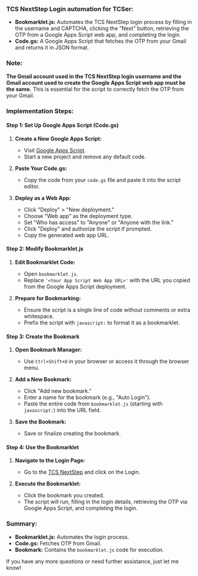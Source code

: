### **TCS NextStep Login automation for TCSer:**
- **Bookmarklet.js:** Automates the TCS NextStep login process by filling in the username and CAPTCHA, clicking the "Next" button, retrieving the OTP from a Google Apps Script web app, and completing the login.
- **Code.gs:** A Google Apps Script that fetches the OTP from your Gmail and returns it in JSON format.

### **Note:**
**The Gmail account used in the TCS NextStep login username and the Gmail account used to create the Google Apps Script web app must be the same.** This is essential for the script to correctly fetch the OTP from your Gmail.

### **Implementation Steps:**

#### **Step 1: Set Up Google Apps Script (Code.gs)**

1. **Create a New Google Apps Script:**
   - Visit [Google Apps Script](https://script.google.com/).
   - Start a new project and remove any default code.

2. **Paste Your Code.gs:**
   - Copy the code from your `code.gs` file and paste it into the script editor.

3. **Deploy as a Web App:**
   - Click "Deploy" > "New deployment."
   - Choose "Web app" as the deployment type.
   - Set "Who has access" to "Anyone" or "Anyone with the link."
   - Click "Deploy" and authorize the script if prompted.
   - Copy the generated web app URL.

#### **Step 2: Modify Bookmarklet.js**

1. **Edit Bookmarklet Code:**
   - Open `bookmarklet.js`.
   - Replace `'<Your App Script Web App URL>'` with the URL you copied from the Google Apps Script deployment.

2. **Prepare for Bookmarking:**
   - Ensure the script is a single line of code without comments or extra whitespace.
   - Prefix the script with `javascript:` to format it as a bookmarklet.

#### **Step 3: Create the Bookmark**

1. **Open Bookmark Manager:**
   - Use `Ctrl+Shift+O` in your browser or access it through the browser menu.

2. **Add a New Bookmark:**
   - Click "Add new bookmark."
   - Enter a name for the bookmark (e.g., "Auto Login").
   - Paste the entire code from `bookmarklet.js` (starting with `javascript:`) into the URL field.

3. **Save the Bookmark:**
   - Save or finalize creating the bookmark.

#### **Step 4: Use the Bookmarklet**

1. **Navigate to the Login Page:**
   - Go to the [TCS NextStep](https://nextstep.tcs.com/campus/#/) and click on the Login.

2. **Execute the Bookmarklet:**
   - Click the bookmark you created.
   - The script will run, filling in the login details, retrieving the OTP via Google Apps Script, and completing the login.

### **Summary:**
- **Bookmarklet.js:** Automates the login process.
- **Code.gs:** Fetches OTP from Gmail.
- **Bookmark:** Contains the `bookmarklet.js` code for execution.

If you have any more questions or need further assistance, just let me know!
